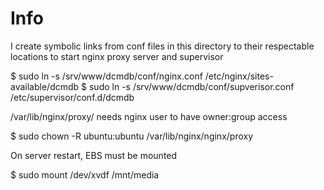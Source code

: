 Info
=========

I create symbolic links from conf files in this directory to their respectable locations to start nginx proxy server and supervisor

$ sudo ln -s /srv/www/dcmdb/conf/nginx.conf /etc/nginx/sites-available/dcmdb
$ sudo ln -s /srv/www/dcmdb/conf/supverisor.conf /etc/supervisor/conf.d/dcmdb

/var/lib/nginx/proxy/ needs nginx user to have owner:group access

$ sudo chown -R ubuntu:ubuntu /var/lib/nginx/nginx/proxy

On server restart, EBS must be mounted

$ sudo mount /dev/xvdf /mnt/media
